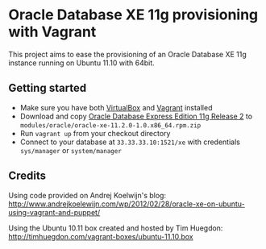 Oracle Database XE 11g provisioning with Vagrant
================================================

This project aims to ease the provisioning of an Oracle Database XE 11g instance running on Ubuntu 11.10 with 64bit.

Getting started
---------------

* Make sure you have both [VirtualBox](https://www.virtualbox.org) and [Vagrant](http://vagrantup.com) installed
* Download and copy [Oracle Database Express Edition 11g Release 2](http://www.oracle.com/technetwork/database/express-edition/downloads/index.html) to `modules/oracle/oracle-xe-11.2.0-1.0.x86_64.rpm.zip`
* Run `vagrant up` from your checkout directory
* Connect to your database at `33.33.33.10:1521/xe` with credentials `sys/manager` or `system/manager`

Credits
-------

Using code provided on Andrej Koelwijn's blog:
http://www.andrejkoelewijn.com/wp/2012/02/28/oracle-xe-on-ubuntu-using-vagrant-and-puppet/

Using the Ubuntu 10.11 box created and hosted by Tim Huegdon:
http://timhuegdon.com/vagrant-boxes/ubuntu-11.10.box
